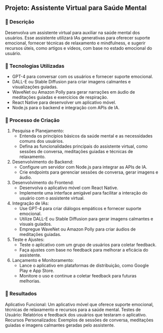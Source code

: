 ## Projeto: Assistente Virtual para Saúde Mental

### 📒 Descrição
Desenvolva um assistente virtual para auxiliar na saúde mental dos usuários. Esse assistente utilizará IAs generativas para oferecer suporte emocional, fornecer técnicas de relaxamento e mindfulness, e sugerir recursos úteis, como artigos e vídeos, com base no estado emocional do usuário.

### 🤖 Tecnologias Utilizadas
- GPT-4 para conversar com os usuários e fornecer suporte emocional.
- DALL-E ou Stable Diffusion para criar imagens calmantes e visualizações guiadas.
- WaveNet ou Amazon Polly para gerar narrações em áudio de meditações guiadas e exercícios de respiração.
- React Native para desenvolver um aplicativo móvel.
- Node.js para o backend e integração com APIs de IA.

### 🧐 Processo de Criação

1. Pesquisa e Planejamento:
    - Entenda os princípios básicos da saúde mental e as necessidades comuns dos usuários.
    - Defina as funcionalidades principais do assistente virtual, como sessões de conversa, meditações guiadas e técnicas de relaxamento.
2. Desenvolvimento do Backend:
    - Configure um servidor com Node.js para integrar as APIs de IA.
    - Crie endpoints para gerenciar sessões de conversa, gerar imagens e áudio.
3. Desenvolvimento do Frontend:
    - Desenvolva o aplicativo móvel com React Native.
    - Implemente uma interface amigável para facilitar a interação do usuário com o assistente virtual.
4. Integração de IAs:
    - Use GPT-4 para criar diálogos empáticos e fornecer suporte emocional.
    - Utilize DALL-E ou Stable Diffusion para gerar imagens calmantes e visuais guiados.
    - Empregue WaveNet ou Amazon Polly para criar áudios de meditações guiadas.
5. Teste e Ajustes:
    - Teste o aplicativo com um grupo de usuários para coletar feedback.
    - Faça ajustes com base no feedback para melhorar a eficácia do assistente.
6. Lançamento e Monitoramento:
    - Lance o aplicativo em plataformas de distribuição, como Google Play e App Store.
    - Monitore o uso e continue a coletar feedback para futuras melhorias.
### 🚀 Resultados

Aplicativo Funcional: Um aplicativo móvel que oferece suporte emocional, técnicas de relaxamento e recursos para a saúde mental.
Testes de Usuário: Relatórios e feedback dos usuários que testaram o aplicativo.
Recursos Personalizados: Exemplos de sessões de conversa, meditações guiadas e imagens calmantes geradas pelo assistente.


